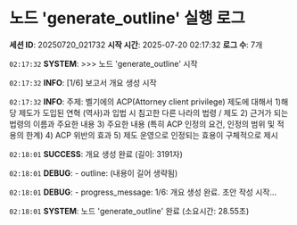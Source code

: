 # 노드 'generate_outline' 실행 로그

**세션 ID**: 20250720_021732
**시작 시간**: 2025-07-20 02:17:32
**로그 수**: 7개

`02:17:32` **SYSTEM**: >>> 노드 'generate_outline' 시작

`02:17:32` **INFO**: [1/6] 보고서 개요 생성 시작

`02:17:32` **INFO**: 주제: 벨기에의 ACP(Attorney client privilege) 제도에 대해서 1)해당 제도가 도입된 연혁 (역사)과 입법 시 침고한 다른 나라의 법령 / 제도 2) 근거가 되는 법령의 이름과 주요한 내용 3) 주요한 내용 (특히 ACP 인정의 요건, 인정의 범위 및 적용의 한계) 4) ACP 위반의 효과 5) 제도 운영으로 인정되는 효용이 구체적으로 제시

`02:18:01` **SUCCESS**: 개요 생성 완료 (길이: 3191자)

`02:18:01` **DEBUG**:   - outline: (내용이 길어 생략됨)

`02:18:01` **DEBUG**:   - progress_message: 1/6: 개요 생성 완료. 초안 작성 시작...

`02:18:01` **SYSTEM**: 노드 'generate_outline' 완료 (소요시간: 28.55초)

